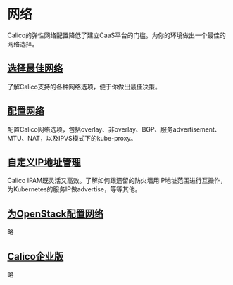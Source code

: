 # 网络

Calico的弹性网络配置降低了建立CaaS平台的门槛。为你的环境做出一个最佳的网络选择。

## [选择最佳网络](01选择最佳网络.md)

了解Calico支持的各种网络选项，便于你做出最佳决策。

## [配置网络](02配置网络/00配置网络.md)

配置Calico网络选项，包括overlay、非overlay、BGP、服务advertisement、MTU、NAT，以及IPVS模式下的kube-proxy。

## [自定义IP地址管理](03自定义IP地址管理/00%E8%87%AA%E5%AE%9A%E4%B9%89IP%E5%9C%B0%E5%9D%80%E7%AE%A1%E7%90%86.md)

Calico IPAM既灵活又高效。了解如何跟遗留的防火墙用IP地址范围进行互操作，为Kubernetes的服务IP做advertise，等等其他。

## [为OpenStack配置网络](#为openstack配置网络)

略

## [Calico企业版](#calico企业版)

略